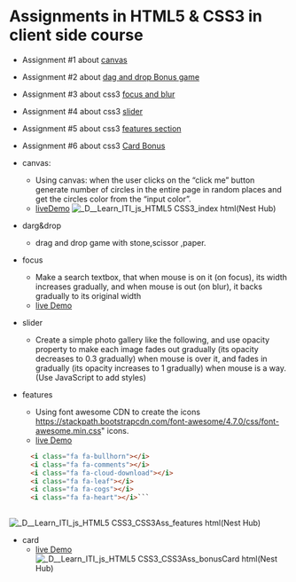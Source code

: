 # Assignments in HTML5 & CSS3 in client side course 

- Assignment #1 about [canvas](#canvas)
- Assignment #2 about [dag and drop Bonus game](#drag&drop)
- Assignment #3 about css3 [focus and blur](#focus)
- Assignment #4 about css3 [slider](#slider)
- Assignment #5 about css3 [features section](#features)
- Assignment #6 about css3 [Card Bonus](#card)



- canvas:
  - Using canvas: when the user clicks on the “click me” button generate number of circles in the entire page in random places and get the circles color from the “input color”.
  - [liveDemo](https://zenab12.github.io/ITI/HTML5&CSS3)
  ![_D__Learn_ITI_js_HTML5 CSS3_index html(Nest Hub)](https://user-images.githubusercontent.com/78083890/206854692-3c83764c-3a68-47d2-b9d9-6305b2720c84.png)

- darg&drop
  - drag and drop game with stone,scissor ,paper.
 

- focus
  - Make a search textbox, that when mouse is on it (on focus), its width increases gradually, and when mouse is out (on blur), it backs gradually to its original width
  - [live Demo](https://zenab12.github.io/ITI/HTML5&CSS3/CSS3Ass/input.html)
  
  
- slider
  - Create a simple photo gallery like the following, and use opacity property to make each image fades out gradually (its opacity decreases to 0.3 gradually) when mouse is over it, and fades in gradually (its opacity increases to 1 gradually) when mouse is a way. (Use JavaScript to add styles)


- features
  - Using font awesome CDN to create the icons https://stackpath.bootstrapcdn.com/font-awesome/4.7.0/css/font-awesome.min.css" icons.
  - [live Demo](https://zenab12.github.io/ITI/HTML5&CSS3/CSS3Ass/features.html)

  ``` html 
    <i class="fa fa-bullhorn"></i>
    <i class="fa fa-comments"></i>
    <i class="fa fa-cloud-download"></i>
    <i class="fa fa-leaf"></i>
    <i class="fa fa-cogs"></i>
    <i class="fa fa-heart"></i>```
    
![_D__Learn_ITI_js_HTML5 CSS3_CSS3Ass_features html(Nest Hub)](https://user-images.githubusercontent.com/78083890/206855388-b997d2bf-96b3-4cdd-8b8b-e07b80b3c6df.png)

 
- card 
  - [live Demo](https://zenab12.github.io/ITI/HTML5&CSS3/CSS3Ass/bonusCard.html)
  ![_D__Learn_ITI_js_HTML5 CSS3_CSS3Ass_bonusCard html(Nest Hub)](https://user-images.githubusercontent.com/78083890/206855344-cda2d915-afc4-4084-951e-a30a94ccb1bb.png)


